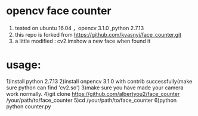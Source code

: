 # opencv face counter
1. tested on ubuntu 16.04 ，opencv 3.1.0 ,python 2.7.13
2. this repo is forked from https://github.com/kvasnyj/face_counter.git
3. a little modified : cv2.imshow a new face when found it 

# usage:
1)install python 2.7.13 
2)install onpencv 3.1.0 with contrib successfully(make sure python can find 'cv2.so')
3)make sure you have made your camera work normally.
4)git clone https://github.com/albertyou2/face_counter /your/path/to/face_counter
5)cd /your/path/to/face_counter
6)python python counter.py 
